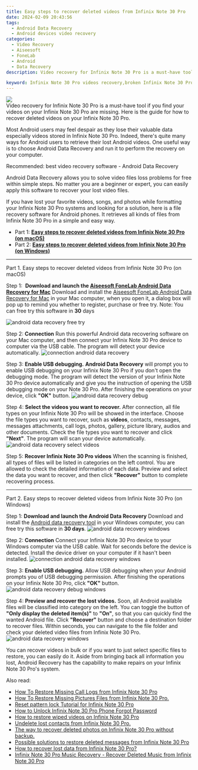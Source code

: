 ```yaml
---
title: Easy steps to recover deleted videos from Infinix Note 30 Pro
date: 2024-02-09 20:43:56
tags: 
  - Android Data Recovery
  - Android devices video recovery
categories: 
  - Video Recovery
  - Aiseesoft
  - FoneLab
  - Android
  - Data Recovery
description: Video recovery for Infinix Note 30 Pro is a must-have tool if you find your videos on your Infinix Note 30 Pro are missing. Here is the guide for how to recover deleted videos on your Infinix Note 30 Pro.

keyword: Infinix Note 30 Pro videos recovery,broken Infinix Note 30 Pro videos recovery solution,retrieve wiped videos Infinix Note 30 Pro,Regain missing videos on Infinix Note 30 Pro,Infinix Note 30 Pro videos retrieval,save lost videos on Infinix Note 30 Pro,video disappear Infinix Note 30 Pro,how to retrieve deleted video from my Infinix Note 30 Pro,recover deleted video 2018 for Infinix Note 30 Pro,Infinix Note 30 Pro video recovery software,how can i find my deleted video Infinix Note 30 Pro,Infinix Note 30 Pro retrieve deleted video
---
```


<img src="https://img0mobiles.techidaily.com/images/best-assets/devices/infinix/infinix-note-30-pro/4.jpg" class="atpl-imgstyle"  />

<div class="atpl-content atpl-for-fonelab-android recover-video">

<div class="atpl-post-description-part-1">
Video recovery for Infinix Note 30 Pro is a must-have tool if you find your videos on your Infinix Note 30 Pro are missing. Here is the guide for how to recover deleted videos on your Infinix Note 30 Pro.

</div>

<div class="atpl-post-description-part-2">
<div class="tpl-content-sub-paragraph-normal">
    <p>
        Most Android users may feel despair as they lose their valuable data especially videos stored in Infinix Note 30 Pro. Indeed, there's quite many ways for Android users to retrieve their lost Android videos. One useful way is to choose Android Data Recovery and run it to perform the recovery on your computer.
    </p>
</div>

</div>

<div class="atpl-post-description-part-3">
<div class="tpl-content-sub-paragraph-title">
    Recommended: best video recovery software - Android Data Recovery
</div>
<div class="tpl-content-sub-paragraph-content">
    <p>
        Android Data Recovery allows you to solve video files loss problems for free within simple steps. No matter you are a beginner or expert, you can easily apply this software to recover your lost video files.
    </p>
    <p>
        If you have lost your favorite videos, songs, and photos while formatting your Infinix Note 30 Pro systems and looking for a solution, here is a file recovery software for Android phones. It retrieves all kinds of files from Infinix Note 30 Pro in a simple and easy way.
    </p>
</div>
</div>

<ul>
  <li>Part 1: <strong><a href="#p1"> Easy steps to recover deleted videos from Infinix Note 30 Pro  (on macOS)</a></strong></li>
  <li>Part 2: <strong><a href="#p2"> Easy steps to recover deleted videos from Infinix Note 30 Pro  (on Windows)</a></strong></li>
</ul>

<!-- Part 1 -->
<a id="p1" name="p1" ></a><hr>

<div>
  <span class="atpl-step-part-style">Part 1. Easy steps to recover deleted videos from Infinix Note 30 Pro (on macOS)</span>
</div>  

<span class="atpl-stepstyle-a"><span>Step 1: </span></span> <strong>Download and launch the <a href="https://tools.techidaily.com/aiseesoft-android-data-recovery-for-mac/" target="_blank" rel="noopener">Aiseesoft FoneLab Android Data Recovery for Mac</a></strong>
Download and install the <a href="https://tools.techidaily.com/aiseesoft-android-data-recovery-for-mac/" target="_blank" rel="noopener">Aiseesoft FoneLab Android Data Recovery for Mac</a> in your Mac computer, when you open it, a dialog box will pop up to remind you whether to register, purchase or free try.
Note: You can free try this software in <strong>30</strong> days

<img src="https://tools.techidaily.com/images/apps/aiseesoft/android-data-recovery/mac-free-try.png" class="atpl-imgstyle" alt="android data recovery free try" />

<span class="atpl-stepstyle-a"><span>Step 2: </span></span> <strong>Connection</strong>
Run this powerful Android data recovering software on your Mac computer, and then connect your Infinix Note 30 Pro device to computer via the USB cable. The program will detect your device automatically.
<img src="https://tools.techidaily.com/images/apps/aiseesoft/android-data-recovery/mac-connection-interface.jpg" class="atpl-imgstyle" alt="connection android data recovery" />

<span class="atpl-stepstyle-a"><span>Step 3: </span></span> <strong>Enable USB debugging.</strong>
<strong>Android Data Recovery</strong> will prompt you to enable USB debugging on your Infinix Note 30 Pro if you don't open the debugging mode. The program will detect the version of your Infinix Note 30 Pro device automatically and give you the instruction of opening the USB debugging mode on your Note 30 Pro. After finishing the operations on your device, click <strong>"OK"</strong> button.
<img src="https://tools.techidaily.com/images/apps/aiseesoft/android-data-recovery/mac-android-usb-debug.jpg"  class="atpl-imgstyle" alt="android data recovery debug" />

<span class="atpl-stepstyle-a"><span>Step 4: </span></span> <strong>Select the videos you want to recover.</strong>
After connection, all file types on your Infinix Note 30 Pro will be showed in the interface. Choose the file types you want to recover, such as <strong>videos</strong>, contacts, messages, messages attachments, call logs, photos, gallery, picture library,  audios and other documents. Check the file types you want to recover and click <b>"Next"</b>. The program will scan your device automatically.
<img src="https://tools.techidaily.com/images/apps/aiseesoft/android-data-recovery/mac-choose-type-videos.jpg" class="atpl-imgstyle" alt="android data recovery select videos" />

<span class="atpl-stepstyle-a"><span>Step 5: </span></span> <strong>Recover Infinix Note 30 Pro videos</strong>
When the scanning is finished, all types of files will be listed in categories on the left control. You are allowed to check the detailed information of each data. Preview and select the data you want to recover, and then click <b>"Recover"</b> button to complete recovering process.


<a id="p2" name="p2"></a><hr>

<!-- Part 2 -->
<div>
<span class="atpl-step-part-style">Part 2. Easy steps to recover deleted videos from Infinix Note 30 Pro (on Windows)</span>
</div>

<span class="atpl-stepstyle-a"><span>Step 1: </span></span> <strong>Download and launch the Android Data Recovery</strong>
Download and install the <a href="https://tools.techidaily.com/aiseesoft-android-data-recovery-for-win/" target="_blank" rel="noopener">Android data recovery tool</a> in your Windows computer, you can free try this software in <b>30 days</b>.
<img src="https://tools.techidaily.com/images/apps/aiseesoft/android-data-recovery/win-start-interface.png"  class="atpl-imgstyle" alt="android data recovery windows" />

<span class="atpl-stepstyle-a"><span>Step 2: </span></span> <strong>Connection</strong>
Connect your Infinix Note 30 Pro device to your Windows computer via the USB cable. Wait for seconds before the device is detected. Install the device driver on your computer if it hasn't been installed.
<img src="https://tools.techidaily.com/images/apps/aiseesoft/android-data-recovery/win-connection-interface.png" class="atpl-imgstyle" alt="connection android data recovery windows" />

<span class="atpl-stepstyle-a"><span>Step 3: </span></span> <strong>Enable USB debugging.</strong>
Allow USB debugging when your Android prompts you of USB debugging permission. After finishing the operations on your Infinix Note 30 Pro, click <b>"OK"</b> button.
<img src="https://tools.techidaily.com/images/apps/aiseesoft/android-data-recovery/win-android-usb-debug.png" class="atpl-imgstyle" alt="android data recovery debug windows" />

<span class="atpl-stepstyle-a"><span>Step 4: </span></span> <strong>Preview and recover the lost videos.</strong>
Soon, all Android available files will be classified into category on the left. You can toggle the button of <b>"Only display the deleted item(s)"</b> to <b>"On"</b>, so that you can quickly find the wanted Android file. Click <b>"Recover"</b> button and choose a destination folder to recover files. Within seconds, you can navigate to the file folder and check your deleted video files from Infinix Note 30 Pro.
<img src="https://tools.techidaily.com/images/apps/aiseesoft/android-data-recovery/win-recover-videos.jpg" class="atpl-imgstyle" alt="android data recovery windows" />

<div class="atpl-post-description-part-4">
<div class="tpl-content-sub-paragraph-normal">
    <p>
        You can recover videos in bulk or if you want to just select specific files to restore, you can easily do it. Aside from bringing back all information you lost, Android Recovery has the capability to make repairs on your Infinix Note 30 Pro's system.
    </p>
</div>
</div>

<ins class="adsbygoogle"
     style="display:block"
     data-ad-client="ca-pub-7571918770474297"
     data-ad-slot="8358498916"
     data-ad-format="auto"
     data-full-width-responsive="true"></ins>

<span class="atpl-alsoreadstyle">Also read:</span>
<div><ul>
<li><a href="/how-to-restore-missing-call-logs-from-infinix-note-30-pro-by-fonelab-android-recover-call-logs/" target="_blank" rel="noopener"><u>How To  Restore Missing Call Logs from Infinix Note 30 Pro</u></a></li>
<li><a href="/how-to-restore-missing-pictures-files-from-infinix-note-30-pro-by-fonelab-android-recover-pictures/" target="_blank" rel="noopener"><u>How To  Restore Missing Pictures Files from Infinix Note 30 Pro.</u></a></li>
<li><a href="/reset-pattern-lock-tutorial-for-infinix-note-30-pro-by-drfone-android-unlock-android-unlock/" target="_blank" rel="noopener"><u>Reset pattern lock Tutorial for Infinix Note 30 Pro</u></a></li>
<li><a href="/how-to-unlock-infinix-note-30-pro-phone-forgot-password-by-drfone-android-unlock-android-unlock/" target="_blank" rel="noopener"><u>How to Unlock Infinix Note 30 Pro Phone Forgot Password</u></a></li>
<li><a href="/how-to-restore-wiped-videos-on-infinix-note-30-pro-by-fonelab-android-recover-video/" target="_blank" rel="noopener"><u>How to restore wiped videos on Infinix Note 30 Pro</u></a></li>
<li><a href="/undelete-lost-contacts-from-infinix-note-30-pro-by-fonelab-android-recover-contacts/" target="_blank" rel="noopener"><u>Undelete lost contacts from Infinix Note 30 Pro.</u></a></li>
<li><a href="/the-way-to-recover-deleted-photos-on-infinix-note-30-pro-without-backup-by-fonelab-android-recover-photos/" target="_blank" rel="noopener"><u>The way to recover deleted photos on Infinix Note 30 Pro without backup.</u></a></li>
<li><a href="/possible-solutions-to-restore-deleted-messages-from-infinix-note-30-pro-by-fonelab-android-recover-messages/" target="_blank" rel="noopener"><u>Possible solutions to restore deleted messages from Infinix Note 30 Pro</u></a></li>
<li><a href="/how-to-recover-lost-data-from-infinix-note-30-pro-by-fonelab-android-recover-data/" target="_blank" rel="noopener"><u>How to recover lost data from Infinix Note 30 Pro?</u></a></li>
<li><a href="/infinix-note-30-pro-music-recovery-recover-deleted-music-from-infinix-note-30-pro-by-fonelab-android-recover-music/" target="_blank" rel="noopener"><u>Infinix Note 30 Pro Music Recovery - Recover Deleted Music from Infinix Note 30 Pro</u></a></li>
</ul></div>

</div>
